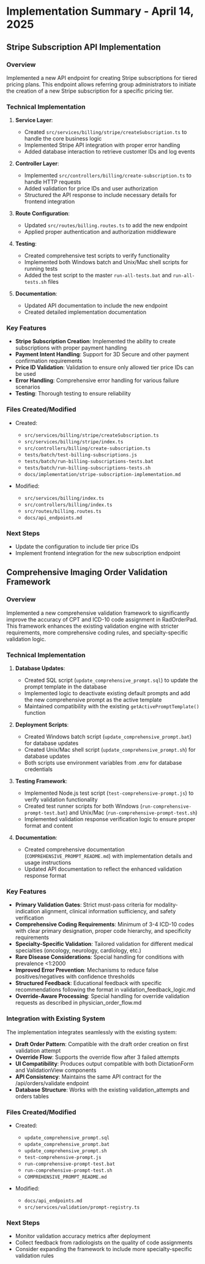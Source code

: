 # Implementation Summary - April 14, 2025

## Stripe Subscription API Implementation

### Overview

Implemented a new API endpoint for creating Stripe subscriptions for tiered pricing plans. This endpoint allows referring group administrators to initiate the creation of a new Stripe subscription for a specific pricing tier.

### Technical Implementation

1. **Service Layer**:
   - Created `src/services/billing/stripe/createSubscription.ts` to handle the core business logic
   - Implemented Stripe API integration with proper error handling
   - Added database interaction to retrieve customer IDs and log events

2. **Controller Layer**:
   - Implemented `src/controllers/billing/create-subscription.ts` to handle HTTP requests
   - Added validation for price IDs and user authorization
   - Structured the API response to include necessary details for frontend integration

3. **Route Configuration**:
   - Updated `src/routes/billing.routes.ts` to add the new endpoint
   - Applied proper authentication and authorization middleware

4. **Testing**:
   - Created comprehensive test scripts to verify functionality
   - Implemented both Windows batch and Unix/Mac shell scripts for running tests
   - Added the test script to the master `run-all-tests.bat` and `run-all-tests.sh` files

5. **Documentation**:
   - Updated API documentation to include the new endpoint
   - Created detailed implementation documentation

### Key Features

- **Stripe Subscription Creation**: Implemented the ability to create subscriptions with proper payment handling
- **Payment Intent Handling**: Support for 3D Secure and other payment confirmation requirements
- **Price ID Validation**: Validation to ensure only allowed tier price IDs can be used
- **Error Handling**: Comprehensive error handling for various failure scenarios
- **Testing**: Thorough testing to ensure reliability

### Files Created/Modified

- Created:
  - `src/services/billing/stripe/createSubscription.ts`
  - `src/services/billing/stripe/index.ts`
  - `src/controllers/billing/create-subscription.ts`
  - `tests/batch/test-billing-subscriptions.js`
  - `tests/batch/run-billing-subscriptions-tests.bat`
  - `tests/batch/run-billing-subscriptions-tests.sh`
  - `docs/implementation/stripe-subscription-implementation.md`

- Modified:
  - `src/services/billing/index.ts`
  - `src/controllers/billing/index.ts`
  - `src/routes/billing.routes.ts`
  - `docs/api_endpoints.md`

### Next Steps

- Update the configuration to include tier price IDs
- Implement frontend integration for the new subscription endpoint

## Comprehensive Imaging Order Validation Framework

### Overview

Implemented a new comprehensive validation framework to significantly improve the accuracy of CPT and ICD-10 code assignment in RadOrderPad. This framework enhances the existing validation engine with stricter requirements, more comprehensive coding rules, and specialty-specific validation logic.

### Technical Implementation

1. **Database Updates**:
   - Created SQL script (`update_comprehensive_prompt.sql`) to update the prompt template in the database
   - Implemented logic to deactivate existing default prompts and add the new comprehensive prompt as the active template
   - Maintained compatibility with the existing `getActivePromptTemplate()` function

2. **Deployment Scripts**:
   - Created Windows batch script (`update_comprehensive_prompt.bat`) for database updates
   - Created Unix/Mac shell script (`update_comprehensive_prompt.sh`) for database updates
   - Both scripts use environment variables from .env for database credentials

3. **Testing Framework**:
   - Implemented Node.js test script (`test-comprehensive-prompt.js`) to verify validation functionality
   - Created test runner scripts for both Windows (`run-comprehensive-prompt-test.bat`) and Unix/Mac (`run-comprehensive-prompt-test.sh`)
   - Implemented validation response verification logic to ensure proper format and content

4. **Documentation**:
   - Created comprehensive documentation (`COMPREHENSIVE_PROMPT_README.md`) with implementation details and usage instructions
   - Updated API documentation to reflect the enhanced validation response format

### Key Features

- **Primary Validation Gates**: Strict must-pass criteria for modality-indication alignment, clinical information sufficiency, and safety verification
- **Comprehensive Coding Requirements**: Minimum of 3-4 ICD-10 codes with clear primary designation, proper code hierarchy, and specificity requirements
- **Specialty-Specific Validation**: Tailored validation for different medical specialties (oncology, neurology, cardiology, etc.)
- **Rare Disease Considerations**: Special handling for conditions with prevalence <1:2000
- **Improved Error Prevention**: Mechanisms to reduce false positives/negatives with confidence thresholds
- **Structured Feedback**: Educational feedback with specific recommendations following the format in validation_feedback_logic.md
- **Override-Aware Processing**: Special handling for override validation requests as described in physician_order_flow.md

### Integration with Existing System

The implementation integrates seamlessly with the existing system:

- **Draft Order Pattern**: Compatible with the draft order creation on first validation attempt
- **Override Flow**: Supports the override flow after 3 failed attempts
- **UI Compatibility**: Produces output compatible with both DictationForm and ValidationView components
- **API Consistency**: Maintains the same API contract for the /api/orders/validate endpoint
- **Database Structure**: Works with the existing validation_attempts and orders tables

### Files Created/Modified

- Created:
  - `update_comprehensive_prompt.sql`
  - `update_comprehensive_prompt.bat`
  - `update_comprehensive_prompt.sh`
  - `test-comprehensive-prompt.js`
  - `run-comprehensive-prompt-test.bat`
  - `run-comprehensive-prompt-test.sh`
  - `COMPREHENSIVE_PROMPT_README.md`

- Modified:
  - `docs/api_endpoints.md`
  - `src/services/validation/prompt-registry.ts`

### Next Steps

- Monitor validation accuracy metrics after deployment
- Collect feedback from radiologists on the quality of code assignments
- Consider expanding the framework to include more specialty-specific validation rules